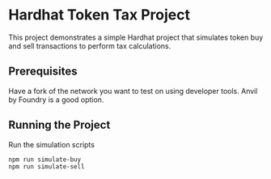 # Hardhat Token Tax Project

This project demonstrates a simple Hardhat project that simulates token buy and sell transactions to perform tax calculations.

## Prerequisites

Have a fork of the network you want to test on using developer tools. Anvil by Foundry is a good option.

## Running the Project

Run the simulation scripts

```sh
npm run simulate-buy
npm run simulate-sell
```
